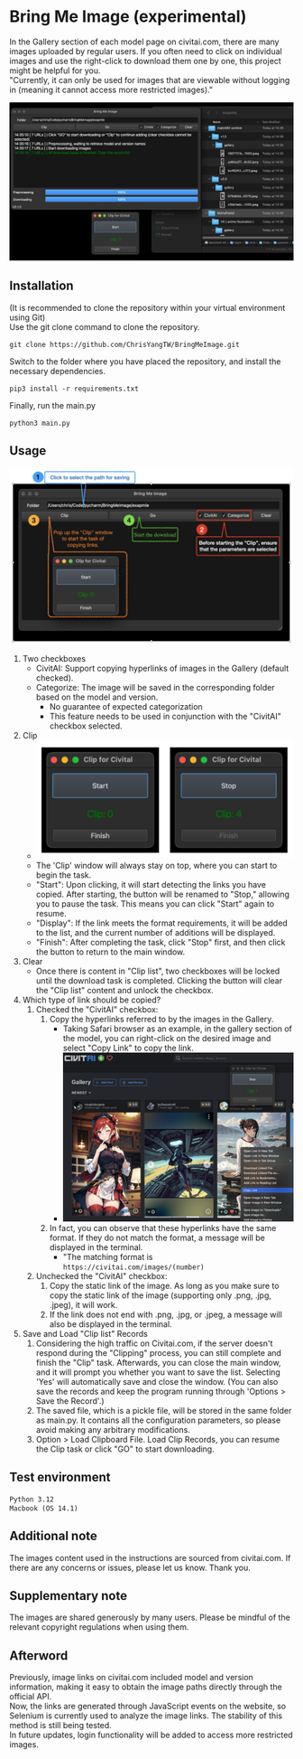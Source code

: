 # Bring Me Image (experimental)

In the Gallery section of each model page on civitai.com, there are many images uploaded by regular users. If you often need to click on individual images and use the right-click to download them one by one, this project might be helpful for you.  
"Currently, it can only be used for images that are viewable without logging in (meaning it cannot access more restricted images)."

![sample1](examples/sample1_v0_1_0.png)

## Installation
(It is recommended to clone the repository within your virtual environment using Git)  
Use the git clone command to clone the repository.
```
git clone https://github.com/ChrisYangTW/BringMeImage.git
```
Switch to the folder where you have placed the repository,
and install the necessary dependencies.
```
pip3 install -r requirements.txt
```
Finally, run the main.py
```
python3 main.py
```

## Usage
![sample2](examples/sample2_v0_1_0.png)
1. Two checkboxes
   * CivitAI: Support copying hyperlinks of images in the Gallery (default checked).
   * Categorize: The image will be saved in the corresponding folder based on the model and version.
     * No guarantee of expected categorization
     * This feature needs to be used in conjunction with the "CivitAI" checkbox selected.
2. Clip
   * ![sample3](examples/sample3_v0_1_0.png)
   * The 'Clip' window will always stay on top, where you can start to begin the task.
   * "Start": Upon clicking, it will start detecting the links you have copied. After starting, the button will be renamed to "Stop," allowing you to pause the task. This means you can click "Start" again to resume.
   * "Display": If the link meets the format requirements, it will be added to the list, and the current number of additions will be displayed.
   * "Finish": After completing the task, click "Stop" first, and then click the button to return to the main window.
3. Clear
   * Once there is content in "Clip list", two checkboxes will be locked until the download task is completed. Clicking the button will clear the "Clip list" content and unlock the checkbox.
4. Which type of link should be copied?
   1. Checked the "CivitAI" checkbox:
      1. Copy the hyperlinks referred to by the images in the Gallery.
         * Taking Safari browser as an example, in the gallery section of the model, you can right-click on the desired image and select "Copy Link" to copy the link.
         * ![sample4](examples/sample4_v0_1_0.png)
      2. In fact, you can observe that these hyperlinks have the same format. If they do not match the format, a message will be displayed in the terminal.
         * "The matching format is `https://civitai.com/images/(number)`
   2. Unchecked the "CivitAI" checkbox:
      1. Copy the static link of the image. As long as you make sure to copy the static link of the image (supporting only .png, .jpg, .jpeg), it will work.
      2. If the link does not end with .png, .jpg, or .jpeg, a message will also be displayed in the terminal.
5. Save and Load "Clip list" Records
   1. Considering the high traffic on Civitai.com, if the server doesn't respond during the "Clipping" process, you can still complete and finish the "Clip" task. Afterwards, you can close the main window, and it will prompt you whether you want to save the list. Selecting 'Yes' will automatically save and close the window. (You can also save the records and keep the program running through 'Options > Save the Record'.)
   2. The saved file, which is a pickle file, will be stored in the same folder as main.py. It contains all the configuration parameters, so please avoid making any arbitrary modifications.
   3. Option > Load Clipboard File. Load Clip Records, you can resume the Clip task or click "GO" to start downloading.


## Test environment
```
Python 3.12
Macbook (OS 14.1)
```

## Additional note
The images content used in the instructions are sourced from civitai.com. If there are any concerns or issues, please let us know. Thank you.

## Supplementary note
The images are shared generously by many users. Please be mindful of the relevant copyright regulations when using them.

## Afterword
 Previously, image links on civitai.com included model and version information, making it easy to obtain the image paths directly through the official API.  
 Now, the links are generated through JavaScript events on the website, so Selenium is currently used to analyze the image links. The stability of this method is still being tested.  
 In future updates, login functionality will be added to access more restricted images.
